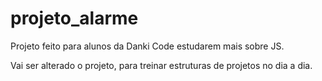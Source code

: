 # projeto_alarme
Projeto feito para alunos da Danki Code estudarem mais sobre JS.

Vai ser alterado o projeto, para treinar estruturas de projetos no dia a dia.
